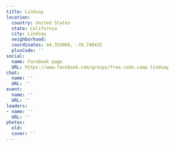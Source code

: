 ```yaml
---
title: Lindsay
location:
  country: United States
  state: California
  city: Lindsay
  neighborhood: 
  coordinates: 44.355066, -78.740425
  plusCode: ''
social:
  name: Facebook page
  URL: https://www.facebook.com/groups/free.code.camp.lindsay
chat:
  name: ''
  URL: ''
event:
  name: ''
  URL: ''
leaders:
- name: ''
  URL: ''
photos:
  old: 
  cover: ''
---
```

